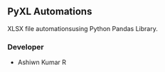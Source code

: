 ## PyXL Automations
XLSX file automationsusing Python Pandas Library.


### Developer
- Ashiwn Kumar R